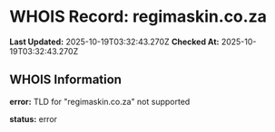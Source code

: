 # WHOIS Record: regimaskin.co.za

**Last Updated:** 2025-10-19T03:32:43.270Z
**Checked At:** 2025-10-19T03:32:43.270Z

## WHOIS Information

**error:** TLD for "regimaskin.co.za" not supported

**status:** error

